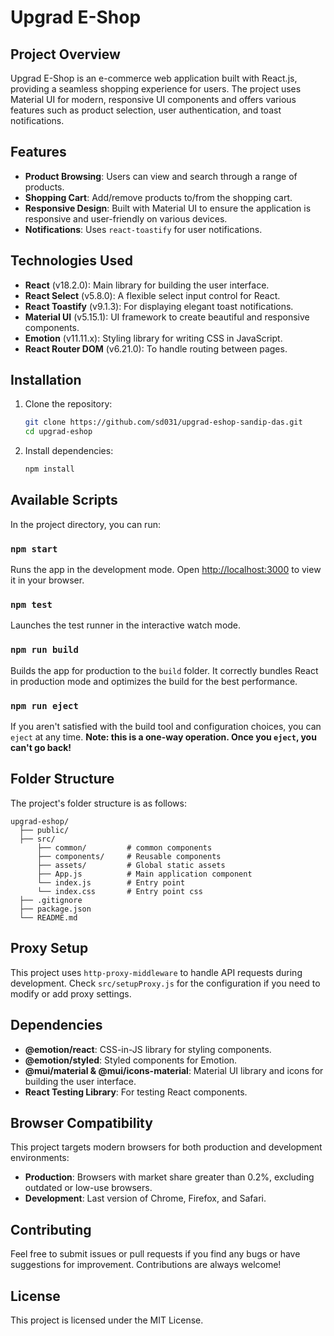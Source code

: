 # Upgrad E-Shop

## Project Overview

Upgrad E-Shop is an e-commerce web application built with React.js, providing a seamless shopping experience for users. The project uses Material UI for modern, responsive UI components and offers various features such as product selection, user authentication, and toast notifications.

## Features

- **Product Browsing**: Users can view and search through a range of products.
- **Shopping Cart**: Add/remove products to/from the shopping cart.
- **Responsive Design**: Built with Material UI to ensure the application is responsive and user-friendly on various devices.
- **Notifications**: Uses `react-toastify` for user notifications.

## Technologies Used

- **React** (v18.2.0): Main library for building the user interface.
- **React Select** (v5.8.0): A flexible select input control for React.
- **React Toastify** (v9.1.3): For displaying elegant toast notifications.
- **Material UI** (v5.15.1): UI framework to create beautiful and responsive components.
- **Emotion** (v11.11.x): Styling library for writing CSS in JavaScript.
- **React Router DOM** (v6.21.0): To handle routing between pages.

## Installation

1. Clone the repository:
   ```sh
   git clone https://github.com/sd031/upgrad-eshop-sandip-das.git
   cd upgrad-eshop
   ```
2. Install dependencies:
   ```sh
   npm install
   ```

## Available Scripts

In the project directory, you can run:

### `npm start`

Runs the app in the development mode. Open [http://localhost:3000](http://localhost:3000) to view it in your browser.

### `npm test`

Launches the test runner in the interactive watch mode.

### `npm run build`

Builds the app for production to the `build` folder. It correctly bundles React in production mode and optimizes the build for the best performance.

### `npm run eject`

If you aren't satisfied with the build tool and configuration choices, you can `eject` at any time. **Note: this is a one-way operation. Once you `eject`, you can't go back!**

## Folder Structure

The project's folder structure is as follows:

```
upgrad-eshop/
  ├── public/
  ├── src/
      ├── common/         # common components
      ├── components/     # Reusable components
      ├── assets/         # Global static assets
      ├── App.js          # Main application component
      └── index.js        # Entry point
      └── index.css       # Entry point css
  ├── .gitignore
  ├── package.json
  └── README.md
```

## Proxy Setup

This project uses `http-proxy-middleware` to handle API requests during development. Check `src/setupProxy.js` for the configuration if you need to modify or add proxy settings.

## Dependencies

- **@emotion/react**: CSS-in-JS library for styling components.
- **@emotion/styled**: Styled components for Emotion.
- **@mui/material & @mui/icons-material**: Material UI library and icons for building the user interface.
- **React Testing Library**: For testing React components.

## Browser Compatibility

This project targets modern browsers for both production and development environments:

- **Production**: Browsers with market share greater than 0.2%, excluding outdated or low-use browsers.
- **Development**: Last version of Chrome, Firefox, and Safari.

## Contributing

Feel free to submit issues or pull requests if you find any bugs or have suggestions for improvement. Contributions are always welcome!

## License

This project is licensed under the MIT License.